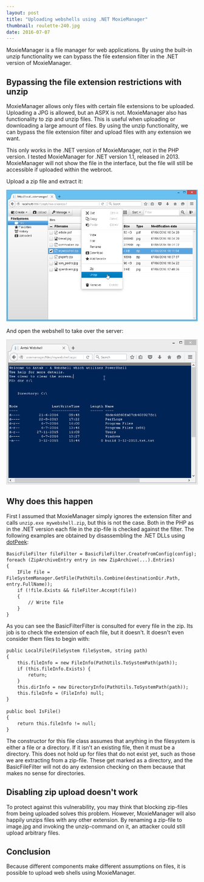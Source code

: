 ```yaml
---
layout: post
title: "Uploading webshells using .NET MoxieManager"
thumbnail: roulette-240.jpg
date: 2016-07-07
---
```


MoxieManager is a file manager for web applications. By using the built-in unzip functionality we can bypass the file extension filter in the .NET version of MoxieManager.

## Bypassing the file extension restrictions with unzip

MoxieManager allows only files with certain file extensions to be uploaded. Uploading a JPG is allowed, but an ASPX is not. MoxieManager also has functionality to zip and unzip files. This is useful when uploading or downloading a large amount of files. By using the unzip functionality, we can bypass the file extension filter and upload files with any extension we want.

This only works in the .NET version of MoxieManager, not in the PHP version.  I tested MoxieManager for .NET version 1.1, released in 2013. MoxieManager will not show the file in the interface, but the file will still be accessible if uploaded within the webroot.

Upload a zip file and extract it:

![Unzip webshell.zip](/images/moxiemanager-unzip-mywebshell.png)

And open the webshell to take over the server:

![Resulting webshell](/images/moxiemanager-run-mywebshell.png)

## Why does this happen

First I assumed that MoxieManager simply ignores the extension filter and calls `unzip.exe mywebshell.zip`, but this is not the case. Both in the PHP as in the .NET version each file in the zip-file is checked against the filter. The following examples are obtained by disassembling the .NET DLLs using [dotPeek](https://www.jetbrains.com/decompiler/):

    BasicFileFilter fileFilter = BasicFileFilter.CreateFromConfig(config);
    foreach (ZipArchiveEntry entry in new ZipArchive(...).Entries)
    {
        IFile file = FileSystemManager.GetFile(PathUtils.Combine(destinationDir.Path, entry.FullName));
        if (!file.Exists && fileFilter.Accept(file))
        {
            // Write file
        }
    }

As you can see the BasicFilterFilter is consulted for every file in the zip. Its job is to check the extension of each file, but it doesn't. It doesn't even consider them files to begin with:

    public LocalFile(FileSystem fileSystem, string path)
    {
        this.fileInfo = new FileInfo(PathUtils.ToSystemPath(path));
        if (this.fileInfo.Exists) {
            return;
        }
        this.dirInfo = new DirectoryInfo(PathUtils.ToSystemPath(path));
        this.fileInfo = (FileInfo) null;
    }

    public bool IsFile()
    {
        return this.fileInfo != null;
    }

The constructor for this file class assumes that anything in the filesystem is either a file or a directory. If it isn't an existing file, then it must be a directory. This does not hold up for files that do not exist yet, such as those we are extracting from a zip-file. These get marked as a directory, and the BasicFileFilter will not do any extension checking on them because that makes no sense for directories.

## Disabling zip upload doesn't work

To protect against this vulnerability, you may think that blocking zip-files from being uploaded solves this problem. However, MoxieManager will also happily unzips files with any other extension. By renaming a zip-file to image.jpg and invoking the unzip-command on it, an attacker could still upload arbitrary files.

## Conclusion

Because different components make different assumptions on files, it is possible to upload web shells using MoxieManager.
